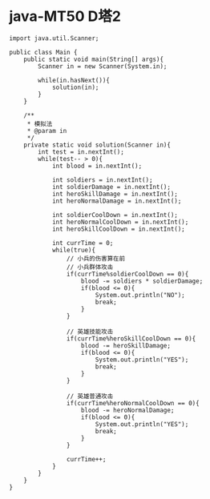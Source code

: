 # java-MT50 D塔2


    import java.util.Scanner;
    
    public class Main {
        public static void main(String[] args){
            Scanner in = new Scanner(System.in);
    
            while(in.hasNext()){
                solution(in);
            }
        }
    
        /**
         * 模拟法
         * @param in
         */
        private static void solution(Scanner in){
            int test = in.nextInt();
            while(test-- > 0){
                int blood = in.nextInt();
    
                int soldiers = in.nextInt();
                int soldierDamage = in.nextInt();
                int heroSkillDamage = in.nextInt();
                int heroNormalDamage = in.nextInt();
    
                int soldierCoolDown = in.nextInt();
                int heroNormalCoolDown = in.nextInt();
                int heroSkillCoolDown = in.nextInt();
    
                int currTime = 0;
                while(true){
                    // 小兵的伤害算在前
                    // 小兵群体攻击
                    if(currTime%soldierCoolDown == 0){
                        blood -= soldiers * soldierDamage;
                        if(blood <= 0){
                            System.out.println("NO");
                            break;
                        }
                    }
    
                    // 英雄技能攻击
                    if(currTime%heroSkillCoolDown == 0){
                        blood -= heroSkillDamage;
                        if(blood <= 0){
                            System.out.println("YES");
                            break;
                        }
                    }
    
                    // 英雄普通攻击
                    if(currTime%heroNormalCoolDown == 0){
                        blood -= heroNormalDamage;
                        if(blood <= 0){
                            System.out.println("YES");
                            break;
                        }
                    }
    
                    currTime++;
                }
            }
        }
    }

  

